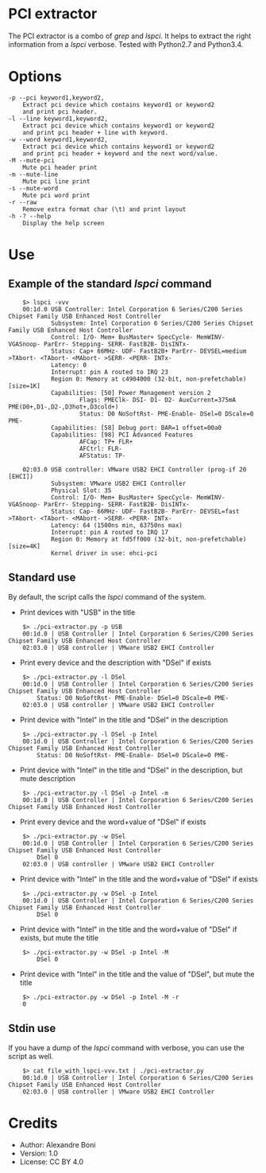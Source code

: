 PCI extractor
===============
The PCI extractor is a combo of <i>grep</i> and <i>lspci</i>. It helps to extract the right information from a <i>lspci</i> verbose.
Tested with Python2.7 and Python3.4.

# Options
    -p --pci keyword1,keyword2,
        Extract pci device which contains keyword1 or keyword2
        and print pci header.
    -l --line keyword1,keyword2,
        Extract pci device which contains keyword1 or keyword2
        and print pci header + line with keyword.
    -w --word keyword1,keyword2,
        Extract pci device which contains keyword1 or keyword2
        and print pci header + keyword and the next word/value.
    -M --mute-pci
        Mute pci header print
    -m --mute-line
        Mute pci line print
    -s --mute-word
        Mute pci word print
    -r --raw
        Remove extra format char (\t) and print layout
    -h -? --help
        Display the help screen

# Use

## Example of the standard <i>lspci</i> command
```
    $> lspci -vvv
    00:1d.0 USB Controller: Intel Corporation 6 Series/C200 Series Chipset Family USB Enhanced Host Controller
            Subsystem: Intel Corporation 6 Series/C200 Series Chipset Family USB Enhanced Host Controller
            Control: I/O- Mem+ BusMaster+ SpecCycle- MemWINV- VGASnoop- ParErr- Stepping- SERR- FastB2B- DisINTx-
            Status: Cap+ 66MHz- UDF- FastB2B+ ParErr- DEVSEL=medium >TAbort- <TAbort- <MAbort- >SERR- <PERR- INTx-
            Latency: 0
            Interrupt: pin A routed to IRQ 23
            Region 0: Memory at c4904000 (32-bit, non-prefetchable) [size=1K]
            Capabilities: [50] Power Management version 2
                    Flags: PMEClk- DSI- D1- D2- AuxCurrent=375mA PME(D0+,D1-,D2-,D3hot+,D3cold+)
                    Status: D0 NoSoftRst- PME-Enable- DSel=0 DScale=0 PME-
            Capabilities: [58] Debug port: BAR=1 offset=00a0
            Capabilities: [98] PCI Advanced Features
                    AFCap: TP+ FLR+
                    AFCtrl: FLR-
                    AFStatus: TP-

    02:03.0 USB controller: VMware USB2 EHCI Controller (prog-if 20 [EHCI])
            Subsystem: VMware USB2 EHCI Controller
            Physical Slot: 35
            Control: I/O- Mem+ BusMaster+ SpecCycle- MemWINV- VGASnoop- ParErr- Stepping- SERR- FastB2B- DisINTx-
            Status: Cap- 66MHz- UDF- FastB2B- ParErr- DEVSEL=fast >TAbort- <TAbort- <MAbort- >SERR- <PERR- INTx-
            Latency: 64 (1500ns min, 63750ns max)
            Interrupt: pin A routed to IRQ 17
            Region 0: Memory at fd5ff000 (32-bit, non-prefetchable) [size=4K]
            Kernel driver in use: ehci-pci
```

## Standard use
By default, the script calls the <i>lspci</i> command of the system.
* Print devices with "USB" in the title
```
    $> ./pci-extractor.py -p USB
    00:1d.0 | USB Controller | Intel Corporation 6 Series/C200 Series Chipset Family USB Enhanced Host Controller
    02:03.0 | USB controller | VMware USB2 EHCI Controller
```
* Print every device and the description with "DSel" if exists
```
    $> ./pci-extractor.py -l DSel
    00:1d.0 | USB Controller | Intel Corporation 6 Series/C200 Series Chipset Family USB Enhanced Host Controller
        Status: D0 NoSoftRst- PME-Enable- DSel=0 DScale=0 PME-
    02:03.0 | USB controller | VMware USB2 EHCI Controller
```
* Print device with "Intel" in the title and "DSel" in the description
```
    $> ./pci-extractor.py -l DSel -p Intel
    00:1d.0 | USB Controller | Intel Corporation 6 Series/C200 Series Chipset Family USB Enhanced Host Controller
        Status: D0 NoSoftRst- PME-Enable- DSel=0 DScale=0 PME-
```
* Print device with "Intel" in the title and "DSel" in the description, but mute description
```
    $> ./pci-extractor.py -l DSel -p Intel -m
    00:1d.0 | USB Controller | Intel Corporation 6 Series/C200 Series Chipset Family USB Enhanced Host Controller
```
* Print every device and the word+value of "DSel" if exists
```
    $> ./pci-extractor.py -w DSel
    00:1d.0 | USB Controller | Intel Corporation 6 Series/C200 Series Chipset Family USB Enhanced Host Controller
        DSel 0
    02:03.0 | USB controller | VMware USB2 EHCI Controller
```
* Print device with "Intel" in the title and the word+value of "DSel" if exists
```
    $> ./pci-extractor.py -w DSel -p Intel
    00:1d.0 | USB Controller | Intel Corporation 6 Series/C200 Series Chipset Family USB Enhanced Host Controller
        DSel 0
```
* Print device with "Intel" in the title and the word+value of "DSel" if exists, but mute the title
```
    $> ./pci-extractor.py -w DSel -p Intel -M
        DSel 0
```
* Print device with "Intel" in the title and the value of "DSel", but mute the title
```
    $> ./pci-extractor.py -w DSel -p Intel -M -r
    0
```

## Stdin use
If you have a dump of the <i>lspci</i> command with verbose, you can use the script as well.
```
    $> cat file_with_lspci-vvv.txt | ./pci-extractor.py
    00:1d.0 | USB Controller | Intel Corporation 6 Series/C200 Series Chipset Family USB Enhanced Host Controller
    02:03.0 | USB controller | VMware USB2 EHCI Controller
```

# Credits
* Author: Alexandre Boni
* Version: 1.0
* License: CC BY 4.0